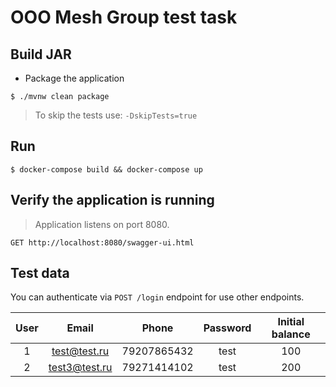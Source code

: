 # OOO Mesh Group test task

## Build JAR

- Package the application

`$ ./mvnw clean package`

> To skip the tests use: `-DskipTests=true` 

## Run

`$ docker-compose build && docker-compose up`

## Verify the application is running

> Application listens on port 8080.

```
GET http://localhost:8080/swagger-ui.html
```

## Test data
You can authenticate via `POST /login` endpoint 
for use other endpoints.

| User | Email | Phone | Password | Initial balance
| :---: | :---: | :---: | :---: | :---: |
| 1 | test@test.ru | 79207865432 | test | 100
| 2 | test3@test.ru | 79271414102 | test | 200 